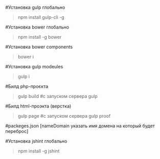 #Установка gulp глобально 
> npm install gulp-cli -g

#Установка bower глобально 
> npm install -g bower

#Установка bower components
> bower i

#Установка gulp modeules 
> gulp i

#Билд php-проєкта
>gulp build
#с запуском сервера
>gulp

#Билд html-проэкта (верстка)
>gulp page
#с запуском сервера
>gulp proof

#packeges.json
[nameDomain указать имя домена на который будет переброс]

#Установка jshint глобально 
> npm install -g jshint
